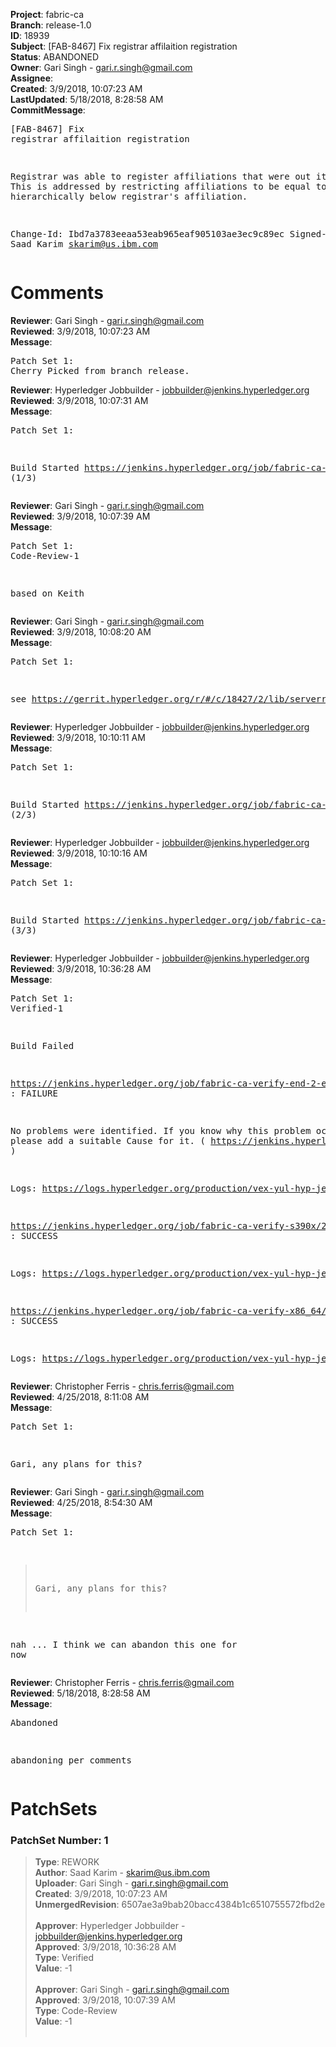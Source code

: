 <strong>Project</strong>: fabric-ca<br><strong>Branch</strong>: release-1.0<br><strong>ID</strong>: 18939<br><strong>Subject</strong>: [FAB-8467] Fix registrar affilaition registration<br><strong>Status</strong>: ABANDONED<br><strong>Owner</strong>: Gari Singh - gari.r.singh@gmail.com<br><strong>Assignee</strong>:<br><strong>Created</strong>: 3/9/2018, 10:07:23 AM<br><strong>LastUpdated</strong>: 5/18/2018, 8:28:58 AM<br><strong>CommitMessage</strong>:<br><pre>[FAB-8467] Fix registrar affilaition registration

Registrar was able to register affiliations that were
out its scope. This is addressed by restricting
affiliations to be equal to or be hierarchically
below registrar's affiliation.

Change-Id: Ibd7a3783eeaa53eab965eaf905103ae3ec9c89ec
Signed-off-by: Saad Karim <skarim@us.ibm.com>
</pre><h1>Comments</h1><strong>Reviewer</strong>: Gari Singh - gari.r.singh@gmail.com<br><strong>Reviewed</strong>: 3/9/2018, 10:07:23 AM<br><strong>Message</strong>: <pre>Patch Set 1: Cherry Picked from branch release.</pre><strong>Reviewer</strong>: Hyperledger Jobbuilder - jobbuilder@jenkins.hyperledger.org<br><strong>Reviewed</strong>: 3/9/2018, 10:07:31 AM<br><strong>Message</strong>: <pre>Patch Set 1:

Build Started https://jenkins.hyperledger.org/job/fabric-ca-verify-s390x/2782/ (1/3)</pre><strong>Reviewer</strong>: Gari Singh - gari.r.singh@gmail.com<br><strong>Reviewed</strong>: 3/9/2018, 10:07:39 AM<br><strong>Message</strong>: <pre>Patch Set 1: Code-Review-1

based on Keith</pre><strong>Reviewer</strong>: Gari Singh - gari.r.singh@gmail.com<br><strong>Reviewed</strong>: 3/9/2018, 10:08:20 AM<br><strong>Message</strong>: <pre>Patch Set 1:

see https://gerrit.hyperledger.org/r/#/c/18427/2/lib/serverregister.go@182</pre><strong>Reviewer</strong>: Hyperledger Jobbuilder - jobbuilder@jenkins.hyperledger.org<br><strong>Reviewed</strong>: 3/9/2018, 10:10:11 AM<br><strong>Message</strong>: <pre>Patch Set 1:

Build Started https://jenkins.hyperledger.org/job/fabric-ca-verify-end-2-end-x86_64/72/ (2/3)</pre><strong>Reviewer</strong>: Hyperledger Jobbuilder - jobbuilder@jenkins.hyperledger.org<br><strong>Reviewed</strong>: 3/9/2018, 10:10:16 AM<br><strong>Message</strong>: <pre>Patch Set 1:

Build Started https://jenkins.hyperledger.org/job/fabric-ca-verify-x86_64/2726/ (3/3)</pre><strong>Reviewer</strong>: Hyperledger Jobbuilder - jobbuilder@jenkins.hyperledger.org<br><strong>Reviewed</strong>: 3/9/2018, 10:36:28 AM<br><strong>Message</strong>: <pre>Patch Set 1: Verified-1

Build Failed 

https://jenkins.hyperledger.org/job/fabric-ca-verify-end-2-end-x86_64/72/ : FAILURE

No problems were identified. If you know why this problem occurred, please add a suitable Cause for it. ( https://jenkins.hyperledger.org/job/fabric-ca-verify-end-2-end-x86_64/72/ )

Logs: https://logs.hyperledger.org/production/vex-yul-hyp-jenkins-3/fabric-ca-verify-end-2-end-x86_64/72

https://jenkins.hyperledger.org/job/fabric-ca-verify-s390x/2782/ : SUCCESS

Logs: https://logs.hyperledger.org/production/vex-yul-hyp-jenkins-3/fabric-ca-verify-s390x/2782

https://jenkins.hyperledger.org/job/fabric-ca-verify-x86_64/2726/ : SUCCESS

Logs: https://logs.hyperledger.org/production/vex-yul-hyp-jenkins-3/fabric-ca-verify-x86_64/2726</pre><strong>Reviewer</strong>: Christopher Ferris - chris.ferris@gmail.com<br><strong>Reviewed</strong>: 4/25/2018, 8:11:08 AM<br><strong>Message</strong>: <pre>Patch Set 1:

Gari, any plans for this?</pre><strong>Reviewer</strong>: Gari Singh - gari.r.singh@gmail.com<br><strong>Reviewed</strong>: 4/25/2018, 8:54:30 AM<br><strong>Message</strong>: <pre>Patch Set 1:

> Gari, any plans for this?

nah ... I think we can abandon this one for now</pre><strong>Reviewer</strong>: Christopher Ferris - chris.ferris@gmail.com<br><strong>Reviewed</strong>: 5/18/2018, 8:28:58 AM<br><strong>Message</strong>: <pre>Abandoned

abandoning per comments</pre><h1>PatchSets</h1><h3>PatchSet Number: 1</h3><blockquote><strong>Type</strong>: REWORK<br><strong>Author</strong>: Saad Karim - skarim@us.ibm.com<br><strong>Uploader</strong>: Gari Singh - gari.r.singh@gmail.com<br><strong>Created</strong>: 3/9/2018, 10:07:23 AM<br><strong>UnmergedRevision</strong>: 6507ae3a9bab20bacc4384b1c6510755572fbd2e<br><br><strong>Approver</strong>: Hyperledger Jobbuilder - jobbuilder@jenkins.hyperledger.org<br><strong>Approved</strong>: 3/9/2018, 10:36:28 AM<br><strong>Type</strong>: Verified<br><strong>Value</strong>: -1<br><br><strong>Approver</strong>: Gari Singh - gari.r.singh@gmail.com<br><strong>Approved</strong>: 3/9/2018, 10:07:39 AM<br><strong>Type</strong>: Code-Review<br><strong>Value</strong>: -1<br><br></blockquote>